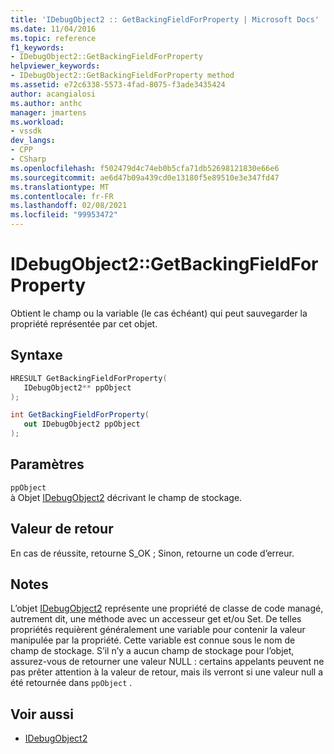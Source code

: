 ```yaml
---
title: 'IDebugObject2 :: GetBackingFieldForProperty | Microsoft Docs'
ms.date: 11/04/2016
ms.topic: reference
f1_keywords:
- IDebugObject2::GetBackingFieldForProperty
helpviewer_keywords:
- IDebugObject2::GetBackingFieldForProperty method
ms.assetid: e72c6338-5573-4fad-8075-f3ade3435424
author: acangialosi
ms.author: anthc
manager: jmartens
ms.workload:
- vssdk
dev_langs:
- CPP
- CSharp
ms.openlocfilehash: f502479d4c74eb0b5cfa71db52698121830e66e6
ms.sourcegitcommit: ae6d47b09a439cd0e13180f5e89510e3e347fd47
ms.translationtype: MT
ms.contentlocale: fr-FR
ms.lasthandoff: 02/08/2021
ms.locfileid: "99953472"
---
```

# <a name="idebugobject2getbackingfieldforproperty"></a>IDebugObject2::GetBackingFieldForProperty
Obtient le champ ou la variable (le cas échéant) qui peut sauvegarder la propriété représentée par cet objet.

## <a name="syntax"></a>Syntaxe

```cpp
HRESULT GetBackingFieldForProperty(
   IDebugObject2** ppObject
);
```

```csharp
int GetBackingFieldForProperty(
   out IDebugObject2 ppObject
);
```

## <a name="parameters"></a>Paramètres
`ppObject`\
à Objet [IDebugObject2](../../../extensibility/debugger/reference/idebugobject2.md) décrivant le champ de stockage.

## <a name="return-value"></a>Valeur de retour
 En cas de réussite, retourne S_OK ; Sinon, retourne un code d’erreur.

## <a name="remarks"></a>Notes
 L’objet [IDebugObject2](../../../extensibility/debugger/reference/idebugobject2.md) représente une propriété de classe de code managé, autrement dit, une méthode avec un accesseur get et/ou Set. De telles propriétés requièrent généralement une variable pour contenir la valeur manipulée par la propriété. Cette variable est connue sous le nom de champ de stockage. S’il n’y a aucun champ de stockage pour l’objet, assurez-vous de retourner une valeur NULL : certains appelants peuvent ne pas prêter attention à la valeur de retour, mais ils verront si une valeur null a été retournée dans `ppObject` .

## <a name="see-also"></a>Voir aussi
- [IDebugObject2](../../../extensibility/debugger/reference/idebugobject2.md)
